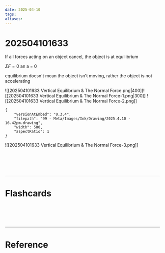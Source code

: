 ```yaml
---
date: 2025-04-10
tags: 
aliases:
---
```

# 202504101633
If all forces acting on an object cancel, the object is at equilibrium

$\Sigma{F}=0$ an a = 0

equilibrium doesn't mean the object isn't moving, rather the object is not accelerating

![[202504101633 Vertical Equilibrium & The Normal Force.png|400]]![[202504101633 Vertical Equilibrium & The Normal Force-1.png|300]]
![[202504101633 Vertical Equilibrium & The Normal Force-2.png]]

```handdrawn-ink
{
	"versionAtEmbed": "0.3.4",
	"filepath": "99 - Meta/Images/Ink/Drawing/2025.4.10 - 16.42pm.drawing",
	"width": 500,
	"aspectRatio": 1
}
```

![[202504101633 Vertical Equilibrium & The Normal Force-3.png]]


# ‌
---
# Flashcards


# ‌
---
# Reference
